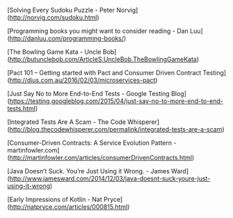 [Solving Every Sudoku Puzzle - Peter Norvig]
(http://norvig.com/sudoku.html)

[Programming books you might want to consider reading - Dan Luu]
(http://danluu.com/programming-books/)

[The Bowling Game Kata - Uncle Bob]
(http://butunclebob.com/ArticleS.UncleBob.TheBowlingGameKata)

[Pact 101 – Getting started with Pact and Consumer Driven Contract Testing]
(http://dius.com.au/2016/02/03/microservices-pact)

[Just Say No to More End-to-End Tests - Google Testing Blog]
(https://testing.googleblog.com/2015/04/just-say-no-to-more-end-to-end-tests.html)

[Integrated Tests Are A Scam - The Code Whisperer]
(http://blog.thecodewhisperer.com/permalink/integrated-tests-are-a-scam)

[Consumer-Driven Contracts: A Service Evolution Pattern - martinfowler.com]
(http://martinfowler.com/articles/consumerDrivenContracts.html)

[Java Doesn’t Suck. You’re Just Using it Wrong. - James Ward]
(http://www.jamesward.com/2014/12/03/java-doesnt-suck-youre-just-using-it-wrong)

[Early Impressions of Kotlin - Nat Pryce]
(http://natpryce.com/articles/000815.html)
